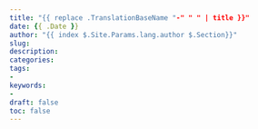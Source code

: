 ```yaml
---
title: "{{ replace .TranslationBaseName "-" " " | title }}"
date: {{ .Date }}
author: "{{ index $.Site.Params.lang.author $.Section}}"
slug: 
description:  
categories: 
tags: 
- 
keywords: 
-  
draft: false
toc: false
---
```

